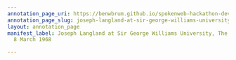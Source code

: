 ```yaml
---
annotation_page_uri: https://benwbrum.github.io/spokenweb-hackathon-development-noterms/annotations/joseph-langland-at-sir-george-williams-university-the-poetry-series-8-march-1968-canvas-1-joseph-langland.json
annotation_page_slug: joseph-langland-at-sir-george-williams-university-the-poetry-series-8-march-1968-canvas-1-joseph-langland
layout: annotation_page
manifest_label: Joseph Langland at Sir George Williams University, The Poetry Series,
  8 March 1968

---
```

